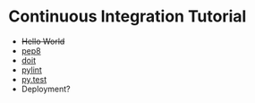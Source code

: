# Continuous Integration Tutorial #

- ~~Hello World~~
- [pep8](https://pypi.python.org/pypi/pep8)
- [doit](http://pydoit.org/)
- [pylint](https://pypi.python.org/pypi/pylint/1.4.4)
- [py.test](http://pytest.org/latest/)
- Deployment?
